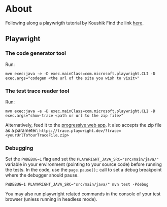 # About

Following along a playwrigth tutorial by Koushik
Find the link [here](https://www.youtube.com/playlist?list=PL699Xf-_ilW7qlOrCGqwsWkgNkHQTqaBb).

## Playwright
### The code generator tool

Run:
```
mvn exec:java -e -D exec.mainClass=com.microsoft.playwright.CLI -D exec.args="codegen <the url of the site you wish to visit>"
```

### The test trace reader tool

Run:
```
mvn exec:java -e -D exec.mainClass=com.microsoft.playwright.CLI -D exec.args="show-trace <path or url to the zip file>"
```

Alternatively, feed it to the [progressive web app](https://trace.playwright.dev/).
It also accepts the zip file as a parameter: `https://trace.playwright.dev/?trace=<yourUrlToYourTraceFile.zip>`

### Debugging

Set the `PWDEBUG=1` flag and set the `PLAYWRIGHT_JAVA_SRC="src/main/java/"` variable
in your environment (pointing to your source code) before running the tests.
In the code, use the `page.pause();` call to set a debug breakpoint where the debugger should pause.
```
PWDEBUG=1 PLAYWRIGHT_JAVA_SRC="src/main/java/" mvn test -Pdebug
```
You may also run playwright related commands in the console of your test browser
(unless running in headless mode).
